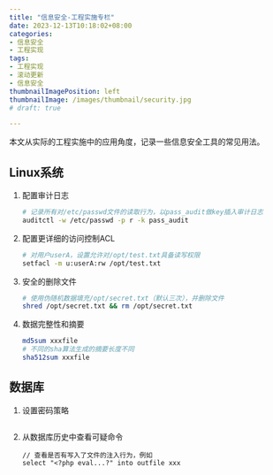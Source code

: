 ```yaml
---
title: "信息安全-工程实施专栏"
date: 2023-12-13T10:18:02+08:00
categories:
- 信息安全
- 工程实现
tags:
- 工程实现
- 滚动更新
- 信息安全
thumbnailImagePosition: left
thumbnailImage: /images/thumbnail/security.jpg
# draft: true

---
```

本文从实际的工程实施中的应用角度，记录一些信息安全工具的常见用法。
<!--more-->

## Linux系统
1. 配置审计日志
    ```bash
    # 记录所有对/etc/passwd文件的读取行为，以pass_audit做key插入审计日志
    auditctl -w /etc/passwd -p r -k pass_audit
    ```
1. 配置更详细的访问控制ACL
    ```bash
    # 对用户userA，设置允许对/opt/test.txt具备读写权限
    setfacl -m u:userA:rw /opt/test.txt
    ```
1. 安全的删除文件
    ```bash
    # 使用伪随机数据填充/opt/secret.txt（默认三次），并删除文件
    shred /opt/secret.txt && rm /opt/secret.txt
    ```
1. 数据完整性和摘要
    ```bash
    md5sum xxxfile
    # 不同的sha算法生成的摘要长度不同
    sha512sum xxxfile
    ```
## 数据库
1. 设置密码策略
    ```mysql
    
    ```
1. 从数据库历史中查看可疑命令
    ```mysql
    // 查看是否有写入了文件的注入行为，例如
    select "<?php eval...?" into outfile xxx
    ```

